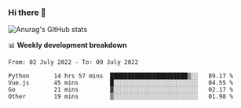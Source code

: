 ### Hi there 👋
![Anurag's GitHub stats](https://github-readme-stats.vercel.app/api?username=jami1024&show_icons=true&theme=radical)

📊 **Weekly development breakdown**
<!--START_SECTION:waka-->

```text
From: 02 July 2022 - To: 09 July 2022

Python       14 hrs 57 mins  ██████████████████████▒░░   89.17 %
Vue.js       45 mins         █░░░░░░░░░░░░░░░░░░░░░░░░   04.55 %
Go           21 mins         ▓░░░░░░░░░░░░░░░░░░░░░░░░   02.17 %
Other        19 mins         ▒░░░░░░░░░░░░░░░░░░░░░░░░   01.98 %
```

<!--END_SECTION:waka-->
<!--
**jami1024/jami1024** is a ✨ _special_ ✨ repository because its `README.md` (this file) appears on your GitHub profile.

Here are some ideas to get you started:

- 🔭 I’m currently working on ...
- 🌱 I’m currently learning ...
- 👯 I’m looking to collaborate on ...
- 🤔 I’m looking for help with ...
- 💬 Ask me about ...
- 📫 How to reach me: ...
- 😄 Pronouns: ...
- ⚡ Fun fact: ...
-->
